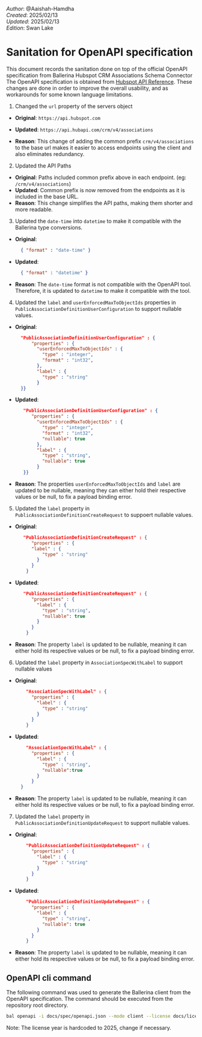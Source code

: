 _Author_:  @Aaishah-Hamdha \
_Created_: 2025/02/13 \
_Updated_: 2025/02/13 \
_Edition_: Swan Lake

# Sanitation for OpenAPI specification

This document records the sanitation done on top of the official OpenAPI specification from Ballerina Hubspot CRM Associations Schema Connector
The OpenAPI specification is obtained from [Hubspot API Reference](https://github.com/HubSpot/HubSpot-public-api-spec-collection/blob/main/PublicApiSpecs/CRM/Associations%20Schema/Rollouts/130902/v4/associationsSchema.json).
These changes are done in order to improve the overall usability, and as workarounds for some known language limitations.

1. Changed the `url` property of the servers object

- **Original**:
`https://api.hubspot.com`

- **Updated**:
`https://api.hubapi.com/crm/v4/associations`

- **Reason**: This change of adding the common prefix `crm/v4/associations` to the base url makes it easier to access endpoints using the client and also eliminates redundancy.

2. Updated the API Paths

- **Original**: Paths included common prefix above in each endpoint. (eg: `/crm/v4/associations`)
- **Updated**: Common prefix is now removed from the endpoints as it is included in the base URL.
- **Reason**: This change simplifies the API paths, making them shorter and more readable.

3. Updated the `date-time` into `datetime` to make it compatible with the Ballerina type conversions.

- **Original**:

  ```json
    { "format" : "date-time" }
  ```

- **Updated**:

  ```json
    { "format" : "datetime" }
  ```

- **Reason**: The `date-time` format is not compatible with the OpenAPI tool. Therefore, it is updated to `datetime` to make it compatible with the tool.

4. Updated the `label` and `userEnforcedMaxToObjectIds` properties in `PublicAssociationDefinitionUserConfiguration` to support nullable values.

- **Original**:

  ```json
    "PublicAssociationDefinitionUserConfiguration" : {
        "properties" : {
          "userEnforcedMaxToObjectIds" : {
            "type" : "integer",
            "format" : "int32",
          },
          "label" : {
            "type" : "string"
          }
    }}
  ```

- **Updated**:

  ```json
     "PublicAssociationDefinitionUserConfiguration" : {
        "properties" : {
          "userEnforcedMaxToObjectIds" : {
            "type" : "integer",
            "format" : "int32",
            "nullable": true
          },
          "label" : {
            "type" : "string",
            "nullable": true
          }
     }}
  ```

- **Reason**: The properties `userEnforcedMaxToObjectIds` and `label` are updated to be nullable, meaning they can either hold their respective values or be null, to fix a payload binding error.

5. Updated the `label` property in `PublicAssociationDefinitionCreateRequest` to suppoert nullable values.

- **Original**:

  ```json
     "PublicAssociationDefinitionCreateRequest" : {
        "properties" : {
        "label" : {
            "type" : "string"
          }
        }
      }
  ```

- **Updated**:

  ```json
     "PublicAssociationDefinitionCreateRequest" : {
        "properties" : {
          "label" : {
            "type" : "string",
            "nullable": true
          }
        }
      }
  ```

- **Reason**: The property `label` is updated to be nullable, meaning it can either hold its respective values or be null, to fix a payload binding error.

6. Updated the `label` property in `AssociationSpecWithLabel` to support nullable values

- **Original**:  

  ```json
      "AssociationSpecWithLabel" : {
        "properties" : {
          "label" : {
            "type" : "string"
          }
        }
      }
  ```

- **Updated**:

  ```json
      "AssociationSpecWithLabel" : {
        "properties" : {
          "label" : {
            "type" : "string",
            "nullable":true
          }
        }
    }
  ```

- **Reason**: The property `label` is updated to be nullable, meaning it can either hold its respective values or be null, to fix a payload binding error.

7. Updated the `label` property in `PublicAssociationDefinitionUpdateRequest` to support nullable values.

- **Original**:

  ```json
      "PublicAssociationDefinitionUpdateRequest" : {
        "properties" : {
          "label" : {
            "type" : "string"
          }
        }
      }
  ```

- **Updated**:

  ```json
      "PublicAssociationDefinitionUpdateRequest" : {
        "properties" : {
          "label" : {
            "type" : "string",
            "nullable": true
          }
        }
      }
  ```

- **Reason**: The property `label` is updated to be nullable, meaning it can either hold its respective values or be null, to fix a payload binding error.

## OpenAPI cli command

The following command was used to generate the Ballerina client from the OpenAPI specification. The command should be executed from the repository root directory.

```bash
bal openapi -i docs/spec/openapi.json --mode client --license docs/license.txt -o ballerina
```

Note: The license year is hardcoded to 2025, change if necessary.
